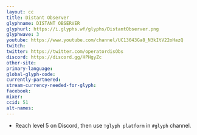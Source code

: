 ```yaml
---
layout: cc
title: Distant Observer
glyphname: DISTANT OBSERVER
glyphurl: https://i.glyphs.wf/glyphs/DistantObserver.png
glyphwave: 3
youtube: https://www.youtube.com/channel/UC13043Ga8_N3kItV22oHazQ
twitch: 
twitter: https://twitter.com/operatordisObs
discord: https://discord.gg/HPHgyZc
other-site: 
primary-language: 
global-glyph-code: 
currently-partnered: 
stream-currency-needed-for-glyph: 
facebook: 
mixer: 
ccid: 51
alt-names: 
---
```

* Reach level 5 on Discord, then use `!glyph platform` in `#glyph` channel.
